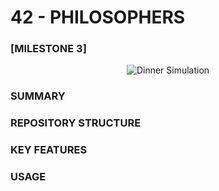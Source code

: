 # 42 - PHILOSOPHERS

### [MILESTONE 3]

<p align="center">
  <img src="" alt="Dinner Simulation"
</p>

### SUMMARY

### REPOSITORY STRUCTURE

### KEY FEATURES

### USAGE
